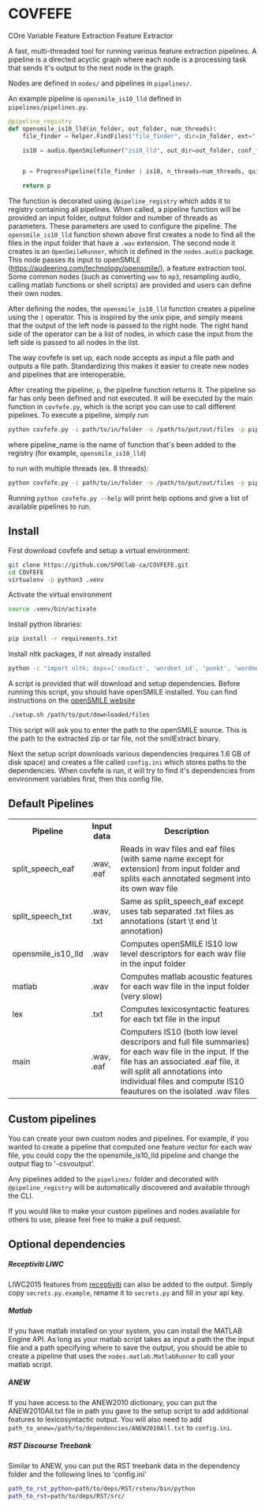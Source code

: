 # COVFEFE
COre Variable Feature Extraction Feature Extractor

A fast, multi-threaded tool for running various feature extraction pipelines. A pipeline is a directed acyclic graph 
where each node is a processing task that sends it's output to the next node in the graph.

Nodes are defined in ```nodes/``` and pipelines in ```pipelines/```.

An example pipeline is ```opensmile_is10_lld``` defined in ```pipelines/pipelines.py```. 

```python
@pipeline_registry
def opensmile_is10_lld(in_folder, out_folder, num_threads):
    file_finder = helper.FindFiles("file_finder", dir=in_folder, ext=".wav")

    is10 = audio.OpenSmileRunner("is10_lld", out_dir=out_folder, conf_file="IS10_paraling.conf", out_flag="-lldcsvoutput")


    p = ProgressPipeline(file_finder | is10, n_threads=num_threads, quiet=True)

    return p
```

The function is decorated using ```@pipeline_registry``` which adds it to registry containing all pipelines. When called, a 
pipeline function will be provided an input folder, output folder and number of threads as parameters. These parameters are 
used to configure the pipeline. The `opensmile_is10_lld` function shown above first creates a node to find all the files in 
the input folder that have a `.wav` extension. The second node it creates is an `OpenSmileRunner`, which is defined in the 
`nodes.audio` package. This node passes its input to openSMILE (https://audeering.com/technology/opensmile/), a feature 
extraction tool. Some common nodes (such as converting `wav` to `mp3`, resampling audio, calling matlab functions or shell scripts)
are provided and users can define their own nodes.

After defining the nodes, the `opensmile_is10_lld` function creates a pipeline using the `|` operator. This is inspired by the 
unix pipe, and simply means that the output of the left node is passed to the right node. The right hand side of the operator 
can be a list of nodes, in which case the input from the left side is passed to all nodes in the list. 

The way covfefe is set up, each node accepts as input a file path and outputs a file path. Standardizing this makes it easier
to create new nodes and pipelines that are interoperable.

After creating the pipeline, `p`, the pipeline function returns it. The pipeline so far has only been defined and not executed.
It will be executed by the main function in `covfefe.py`, which is the script you can use to call different pipelines. 
To execute a pipeline, simply run

```bash
python covfefe.py -i path/to/in/folder -o /path/to/put/out/files -p pipeline_name
```

where pipeline_name is the name of function that's been added to the registry (for example, ```opensmile_is10_lld```)

to run with multiple threads (ex. 8 threads):
```bash
python covfefe.py -i path/to/in/folder -o /path/to/put/out/files -p pipeline_name -n 8
```

Running ```python covfefe.py --help``` will print help options and give a list of available pipelines to run.

## Install
First download covfefe and setup a virtual environment:
```bash
git clone https://github.com/SPOClab-ca/COVFEFE.git
cd COVFEFE
virtualenv -p python3 .venv
```

Activate the virtual environment
```bash
source .venv/bin/activate
```

Install python libraries:
```bash
pip install -r requirements.txt
```

Install nltk packages, if not already installed
```bash
python -c "import nltk; deps=['cmudict', 'wordnet_id', 'punkt', 'wordnet']; [nltk.download(d) for d in deps];"
```


A script is provided that will download and setup dependencies. Before running this script, you should have openSMILE
installed. You can find instructions on the [openSMILE website](https://audeering.com/technology/opensmile/)
```bash
./setup.sh /path/to/put/downloaded/files
```
This script will ask you to enter the path to the openSMILE source. This is the path to the extracted zip or tar file, 
not the smilExtract binary. 

Next the setup script downloads various dependencies (requires 1.6 GB of disk space) and creates a file called 
`config.ini` which stores paths to the dependencies. When covfefe is run, it will try to find it's dependencies 
from environment variables first, then this config file.  

## Default Pipelines
<table>
    <tr>
        <th>Pipeline</th>
        <th>Input data</th>
        <th>Description</th>
    </tr>
    <tr>
        <td>split_speech_eaf</td>
        <td>.wav, .eaf</td>
        <td>Reads in wav files and eaf files (with same name except for extension) from input folder and 
        splits each annotated segment into its own wav file</td>
    </tr>
    <tr>
        <td>split_speech_txt</td>
        <td>.wav, .txt</td>
        <td>Same as split_speech_eaf except uses tab separated .txt files as annotations (start \t end \t annotation)</td>
    </tr>
    <tr>
        <td>opensmile_is10_lld</td>
        <td>.wav</td>
        <td>Computes openSMILE IS10 low level descriptors for each wav file in the input folder</td>
    </tr>
    <tr>
        <td>matlab</td>
        <td>.wav</td>
        <td>Computes matlab acoustic features for each wav file in the input folder (very slow)</td>
    </tr>
    <tr>
        <td>lex</td>
        <td>.txt</td>
        <td>Computes lexicosyntactic features for each txt file in the input</td>
    </tr>
    <tr>
        <td>main</td>
        <td>.wav, .eaf</td>
        <td>Computers IS10 (both low level descripors and full file summaries) for each wav file in the input. If the 
        file has an associated .eaf file, it will split all annotations into individual files and compute IS10 feautures 
        on the isolated .wav files</td>
    </tr>
</table>
 
## Custom pipelines
You can create your own custom nodes and pipelines. For example, if you wanted to create a pipeline that computed one
feature vector for each wav file, you could copy the the opensmile_is10_lld pipeline and change the output flag to 
'-csvoutput'. 

Any pipelines added to the `pipelines/` folder and decorated with `@pipeline_registry` will be automatically discovered
and available through the CLI.

If you would like to make your custom pipelines and nodes available for others to use, please feel free to make a pull request.

## Optional dependencies

##### Receptiviti LIWC
LIWC2015 features from [receptiviti](https://www.receptiviti.ai/liwc-api-get-started) can also be added to the output. Simply copy `secrets.py.example`, rename it to `secrets.py` and fill in your api key. 

##### Matlab
If you have matlab installed on your system, you can install the MATLAB Engine API. As long as your matlab script 
takes as input a path the the input file and a path specifying where to save the output, you should be able to create
a pipeline that uses the `nodes.matlab.MatlabRunner` to call your matlab script.

##### ANEW
If you have access to the ANEW2010 dictionary, you can put the ANEW2010All.txt file in path you gave to the setup script
to add additional features to lexicosyntactic output. You will also need to add
`path_to_anew=/path/to/dependencies/ANEW2010All.txt` to `config.ini`.

##### RST Discourse Treebank
Similar to ANEW, you can put the RST treebank data in the dependency folder and the following lines to 'config.ini'
```bash
path_to_rst_python=path/to/deps/RST/rstenv/bin/python
path_to_rst=path/to/deps/RST/src/
```





